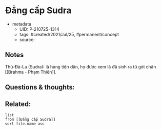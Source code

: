 ---
---

# Đẳng cấp Sudra

- metadata
	- UID: P-210725-1314
	- tags: #created/2021/Jul/25, #permanent/concept 
	- source: 

## Notes
Thủ-Đà-La (Sudra): là hàng tiện dân, họ được xem là đã sinh ra từ gót chân [[Brahma - Phạm Thiên]].

## Questions & thoughts:


## Related:
```dataview
list
from [[Đẳng cấp Sudra]]
sort file.name asc
```